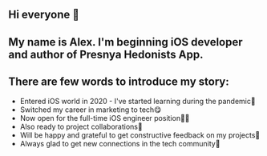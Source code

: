 ## Hi everyone 👋
## My name is Alex. I'm beginning iOS developer and author of Presnya Hedonists App.
## There are few words to introduce my story:
- Entered iOS world in 2020 - I've started learning during the pandemic🧐
- Switched my career in marketing to tech😋
- Now open for the full-time iOS engineer position🧑‍💻
- Also ready to project collaborations🤝
- Will be happy and grateful to get constructive feedback on my projects🙏
- Always glad to get new connections in the tech community🎉
